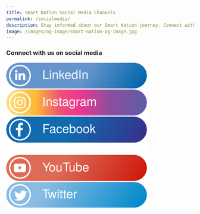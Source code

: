 ```yaml
---
title: Smart Nation Social Media Channels
permalink: /socialmedia/
description: Stay informed about our Smart Nation journey. Connect with us on social media.
image: /images/og-image/smart-nation-og-image.jpg
---
```

###  Connect with us on social media






<div style="width:75%"><a href="https://www.linkedin.com/company/smartnationsg"><img src="/images/abt-smart-nation/Social%20Media%20Icons/li-icon.svg" alt="LinkedIn"></a><br></div>

<div style="width:75%"><a href="https://www.instagram.com/smartnation.sg/"><img src="/images/abt-smart-nation/Social%20Media%20Icons/ig-icon.svg" alt="Instagram"></a><br></div>

<div style="width:75%"><a href="https://www.facebook.com/SmartNationSG"><img src="/images/abt-smart-nation/Social%20Media%20Icons/fb-icon.svg" alt="Facebook"></a><br></div>

<div style="width:75%"><a href="https://www.youtube.com/SmartNationSingapore"><img src="/images/abt-smart-nation/Social%20Media%20Icons/yt-icon.svg" alt="YouTube"></a><br></div>

<div style="width:75%"><a href="https://twitter.com/SmartNationSG"><img src="/images/abt-smart-nation/Social%20Media%20Icons/tw-icon.svg" alt="Twitter"></a><br></div>